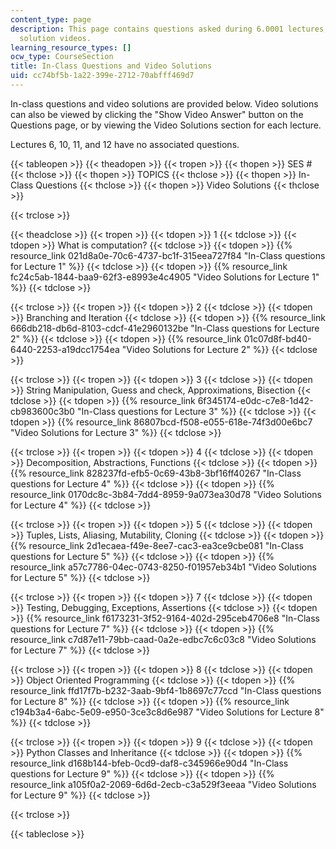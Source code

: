 ```yaml
---
content_type: page
description: This page contains questions asked during 6.0001 lectures, along with
  solution videos.
learning_resource_types: []
ocw_type: CourseSection
title: In-Class Questions and Video Solutions
uid: cc74bf5b-1a22-399e-2712-70abfff469d7
---
```


In-class questions and video solutions are provided below. Video solutions can also be viewed by clicking the "Show Video Answer" button on the Questions page, or by viewing the Video Solutions section for each lecture.

Lectures 6, 10, 11, and 12 have no associated questions.

{{< tableopen >}}
{{< theadopen >}}
{{< tropen >}}
{{< thopen >}}
SES #
{{< thclose >}}
{{< thopen >}}
TOPICS
{{< thclose >}}
{{< thopen >}}
In-Class Questions
{{< thclose >}}
{{< thopen >}}
Video Solutions
{{< thclose >}}

{{< trclose >}}

{{< theadclose >}}
{{< tropen >}}
{{< tdopen >}}
1
{{< tdclose >}}
{{< tdopen >}}
What is computation?
{{< tdclose >}}
{{< tdopen >}}
{{% resource_link 021d8a0e-70c6-4737-bc1f-315eea727f84 "In-Class questions for Lecture 1" %}}
{{< tdclose >}}
{{< tdopen >}}
{{% resource_link fc24c5ab-1844-baa9-62f3-e8993e4c4905 "Video Solutions for Lecture 1" %}}
{{< tdclose >}}

{{< trclose >}}
{{< tropen >}}
{{< tdopen >}}
2
{{< tdclose >}}
{{< tdopen >}}
Branching and Iteration
{{< tdclose >}}
{{< tdopen >}}
{{% resource_link 666db218-db6d-8103-cdcf-41e2960132be "In-Class questions for Lecture 2" %}}
{{< tdclose >}}
{{< tdopen >}}
{{% resource_link 01c07d8f-bd40-6440-2253-a19dcc1754ea "Video Solutions for Lecture 2" %}}
{{< tdclose >}}

{{< trclose >}}
{{< tropen >}}
{{< tdopen >}}
3
{{< tdclose >}}
{{< tdopen >}}
String Manipulation, Guess and check, Approximations, Bisection
{{< tdclose >}}
{{< tdopen >}}
{{% resource_link 6f345174-e0dc-c7e8-1d42-cb983600c3b0 "In-Class questions for Lecture 3" %}}
{{< tdclose >}}
{{< tdopen >}}
{{% resource_link 86807bcd-f508-e055-618e-74f3d00e6bc7 "Video Solutions for Lecture 3" %}}
{{< tdclose >}}

{{< trclose >}}
{{< tropen >}}
{{< tdopen >}}
4
{{< tdclose >}}
{{< tdopen >}}
Decomposition, Abstractions, Functions
{{< tdclose >}}
{{< tdopen >}}
{{% resource_link 828237fd-efb5-0c69-43b8-3bf16ff40267 "In-Class questions for Lecture 4" %}}
{{< tdclose >}}
{{< tdopen >}}
{{% resource_link 0170dc8c-3b84-7dd4-8959-9a073ea30d78 "Video Solutions for Lecture 4" %}}
{{< tdclose >}}

{{< trclose >}}
{{< tropen >}}
{{< tdopen >}}
5
{{< tdclose >}}
{{< tdopen >}}
Tuples, Lists, Aliasing, Mutability, Cloning
{{< tdclose >}}
{{< tdopen >}}
{{% resource_link 2d1ecaea-f49e-8ee7-cac3-ea3ce9cbe081 "In-Class questions for Lecture 5" %}}
{{< tdclose >}}
{{< tdopen >}}
{{% resource_link a57c7786-04ec-0743-8250-f01957eb34b1 "Video Solutions for Lecture 5" %}}
{{< tdclose >}}

{{< trclose >}}
{{< tropen >}}
{{< tdopen >}}
7
{{< tdclose >}}
{{< tdopen >}}
Testing, Debugging, Exceptions, Assertions
{{< tdclose >}}
{{< tdopen >}}
{{% resource_link f6173231-3f52-9164-402d-295ceb4706e8 "In-Class questions for Lecture 7" %}}
{{< tdclose >}}
{{< tdopen >}}
{{% resource_link c7d87e11-79bb-caad-0a2e-edbc7c6c03c8 "Video Solutions for Lecture 7" %}}
{{< tdclose >}}

{{< trclose >}}
{{< tropen >}}
{{< tdopen >}}
8
{{< tdclose >}}
{{< tdopen >}}
Object Oriented Programming
{{< tdclose >}}
{{< tdopen >}}
{{% resource_link ffd17f7b-b232-3aab-9bf4-1b8697c77ccd "In-Class questions for Lecture 8" %}}
{{< tdclose >}}
{{< tdopen >}}
{{% resource_link c194b3a4-6abc-5e09-e950-3ce3c8d6e987 "Video Solutions for Lecture 8" %}}
{{< tdclose >}}

{{< trclose >}}
{{< tropen >}}
{{< tdopen >}}
9
{{< tdclose >}}
{{< tdopen >}}
Python Classes and Inheritance
{{< tdclose >}}
{{< tdopen >}}
{{% resource_link d168b144-bfeb-0cd9-daf8-c345966e90d4 "In-Class questions for Lecture 9" %}}
{{< tdclose >}}
{{< tdopen >}}
{{% resource_link a105f0a2-2069-6d6d-2ecb-c3a529f3eeaa "Video Solutions for Lecture 9" %}}
{{< tdclose >}}

{{< trclose >}}

{{< tableclose >}}